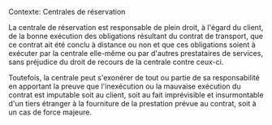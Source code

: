 Contexte: Centrales de réservation

La centrale de réservation est responsable de plein droit, à l'égard du client, de la bonne exécution des obligations résultant du contrat de transport, que ce contrat ait été conclu à distance ou non et que ces obligations soient à exécuter par la centrale elle-même ou par d'autres prestataires de services, sans préjudice du droit de recours de la centrale contre ceux-ci.

Toutefois, la centrale peut s'exonérer de tout ou partie de sa responsabilité en apportant la preuve que l'inexécution ou la mauvaise exécution du contrat est imputable soit au client, soit au fait imprévisible et insurmontable d'un tiers étranger à la fourniture de la prestation prévue au contrat, soit à un cas de force majeure.